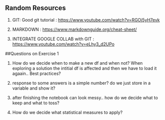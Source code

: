 ## Random Resources

1. GIT: Good git tutorial : https://www.youtube.com/watch?v=RGOj5yH7evk

2. MARKDOWN : https://www.markdownguide.org/cheat-sheet/

3. INTEGRATE GOOGLE COLLAB with GIT : https://www.youtube.com/watch?v=eLhy3_d2UPo


##Questions on Exercise 1

1. How do we decide when to make a new df and when not? When exploring a solution the intitial df is affected and then we have to load it agaain.. Best practices?

2. response to some answers is a simple number? do we just store in a variable and show it?

3. after finishing the notebook can look messy.. how do we decide what to keep and what to toss?

4. How do we decide what statistical measures to apply?